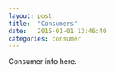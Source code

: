 ```yaml
---
layout: post
title:  "Consumers"
date:   2015-01-01 13:46:40
categories: consumer
---
```


Consumer info here.
